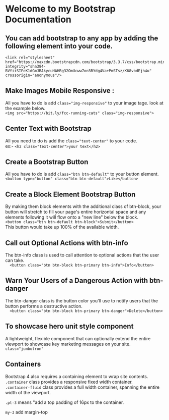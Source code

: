 # Welcome to my Bootstrap Documentation

## You can add bootstrap to any app by adding the following element into your code.
```
<link rel="stylesheet" href="https://maxcdn.bootstrapcdn.com/bootstrap/3.3.7/css/bootstrap.min.css" integrity="sha384-BVYiiSIFeK1dGmJRAkycuHAHRg32OmUcww7on3RYdg4Va+PmSTsz/K68vbdEjh4u" crossorigin="anonymous"/>
```
## Make Images Mobile Responsive :<br/> 
All you have to do is add ```class="img-responsive"``` to your image tage. look at the example below.<br/>
```<img src="https://bit.ly/fcc-running-cats" class="img-responsive">```

## Center Text with Bootstrap<br/>
All you need to do is add the ```class="text-center"``` to your code.<br/>
ex:- ```<h2 class="text-center">your text</h2>```

## Create a Bootstrap Button<br/>
All you have to do is add ```class="btn btn-default"``` to your button element. <br/>
```<button type="button" class="btn btn-default">Like</button>```

## Create a Block Element Bootstrap Button<br/>
By making them block elements with the additional class of btn-block, your button will stretch to fill your page's entire horizontal space and any elements following it will flow onto a "new line" below the block.<br/>
```<button class="btn btn-default btn-block">Submit</button>```<br/>
This button would take up 100% of the available width.

## Call out Optional Actions with btn-info
 The btn-info class is used to call attention to optional actions that the user can take.<br/>
 ```   <button class="btn btn-block btn-primary btn-info">Info</button> ```
 
## Warn Your Users of a Dangerous Action with btn-danger
The btn-danger class is the button color you'll use to notify users that the button performs a destructive action.<br/>
```   <button class="btn btn-block btn-primary btn-danger">Delete</button> ```

## To showcase hero unit style component
A lightweight, flexible component that can optionally extend the entire viewport to showcase key marketing messages on your site.
```class="jumbotron"```

## Containers
Bootstrap 4 also requires a containing element to wrap site contents.<br/>
```.container``` class provides a responsive fixed width container.<br/>
```.container-fluid``` class provides a full width container, spanning the entire width of the viewport.

```.pt-3``` means "add a top padding of 16px to the container.
 
 ```my-3``` add margin-top
